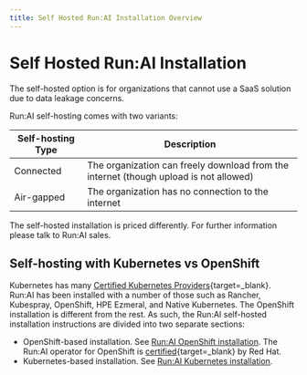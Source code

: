 ```yaml
---
title: Self Hosted Run:AI Installation Overview
---
```

# Self Hosted Run:AI Installation


The self-hosted option is for organizations that cannot use a SaaS solution due to data leakage concerns.

Run:AI self-hosting comes with two variants:

| Self-hosting Type | Description | 
|-------------------|-------------|
| Connected | The organization can freely download from the internet (though upload is not allowed)    |
| Air-gapped | The organization has no connection to the internet <br> |

The self-hosted installation is priced differently. For further information please talk to Run:AI sales. 
## Self-hosting with Kubernetes vs OpenShift

Kubernetes has many [Certified Kubernetes Providers](https://kubernetes.io/docs/setup/#production-environment){target=_blank}. Run:AI has been installed with a number of those such as Rancher, Kubespray, OpenShift, HPE Ezmeral, and Native Kubernetes. The OpenShift installation is different from the rest. As such, the Run:AI self-hosted installation instructions are divided into two separate sections:

* OpenShift-based installation. See [Run:AI OpenShift installation](ocp/preparations.md). The Run:AI operator for OpenShift is [certified](https://catalog.redhat.com/software/operators/detail/60be3acc3308418324b5e9d8){target=_blank} by Red Hat.
* Kubernetes-based installation. See [Run:AI Kubernetes installation](k8s/preparations.md).




